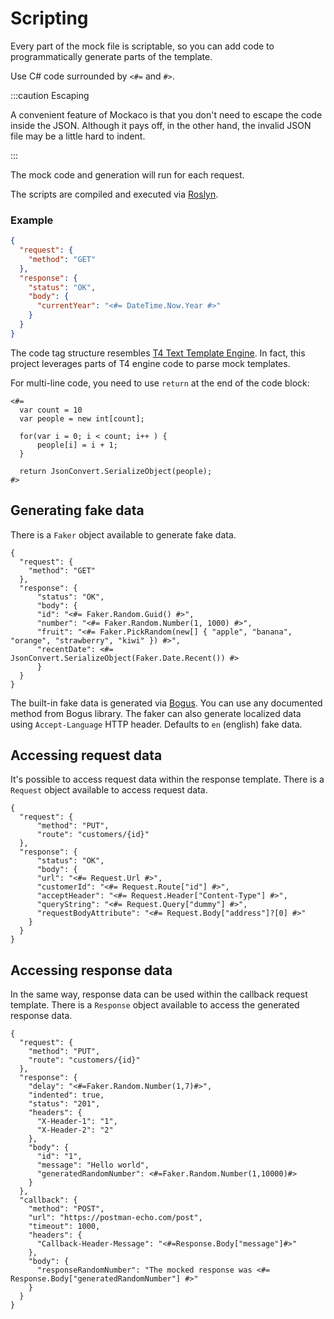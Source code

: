 # Scripting

Every part of the mock file is scriptable, so you can add code to programmatically generate parts of the template.

Use C# code surrounded by `<#=` and `#>`.

:::caution Escaping

A convenient feature of Mockaco is that you don't need to escape the code inside the JSON.
Although it pays off, in the other hand, the invalid JSON file may be a little hard to indent.

:::

The mock code and generation will run for each request.

The scripts are compiled and executed via [Roslyn](https://github.com/dotnet/roslyn/wiki/Scripting-API-Samples).

### Example

```json
{
  "request": {
    "method": "GET"
  },
  "response": {
    "status": "OK",
    "body": {
      "currentYear": "<#= DateTime.Now.Year #>"
    }
  }
}
```

The code tag structure resembles [T4 Text Template Engine](https://github.com/mono/t4). In fact, this project leverages parts of T4 engine code to parse mock templates.

For multi-line code, you need to use `return` at the end of the code block:

```
<#=
  var count = 10
  var people = new int[count];

  for(var i = 0; i < count; i++ ) {
      people[i] = i + 1;
  }

  return JsonConvert.SerializeObject(people);
#>
```

## Generating fake data

There is a `Faker` object available to generate fake data.

```
{
  "request": {
	"method": "GET"
  },
  "response": {
	  "status": "OK",
	  "body": {
      "id": "<#= Faker.Random.Guid() #>",
      "number": "<#= Faker.Random.Number(1, 1000) #>",
      "fruit": "<#= Faker.PickRandom(new[] { "apple", "banana", "orange", "strawberry", "kiwi" }) #>",
      "recentDate": <#= JsonConvert.SerializeObject(Faker.Date.Recent()) #>
	  }
  }
}
```

The built-in fake data is generated via [Bogus](https://github.com/bchavez/Bogus). You can use any documented method from Bogus library.
The faker can also generate localized data using `Accept-Language` HTTP header. Defaults to `en` (english) fake data.

## Accessing request data

It's possible to access request data within the response template.
There is a `Request` object available to access request data.

```
{
  "request": {
	  "method": "PUT",
	  "route": "customers/{id}"
  },
  "response": {
	  "status": "OK",
	  "body": {
      "url": "<#= Request.Url #>",
      "customerId": "<#= Request.Route["id"] #>",
      "acceptHeader": "<#= Request.Header["Content-Type"] #>",
      "queryString": "<#= Request.Query["dummy"] #>",
      "requestBodyAttribute": "<#= Request.Body["address"]?[0] #>"
    }
  }
}
```

## Accessing response data

In the same way, response data can be used within the callback request template.
There is a `Response` object available to access the generated response data.

```
{
  "request": {
    "method": "PUT",
    "route": "customers/{id}"
  },
  "response": {
    "delay": "<#=Faker.Random.Number(1,7)#>",
    "indented": true,
    "status": "201",
    "headers": {
      "X-Header-1": "1",
      "X-Header-2": "2"
    },
    "body": {
      "id": "1",
      "message": "Hello world",
	  "generatedRandomNumber": <#=Faker.Random.Number(1,10000)#>
    }
  },
  "callback": {
    "method": "POST",
    "url": "https://postman-echo.com/post",
    "timeout": 1000,
    "headers": {
      "Callback-Header-Message": "<#=Response.Body["message"]#>"
    },
    "body": {
      "responseRandomNumber": "The mocked response was <#= Response.Body["generatedRandomNumber"] #>"
    }
  }
}
```
